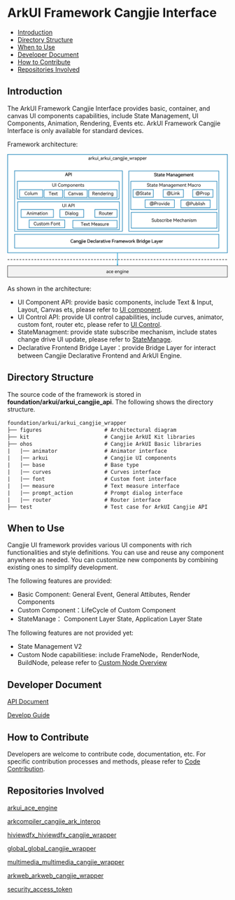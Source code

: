 # ArkUI Framework Cangjie Interface<a name="EN-US_TOPIC_0000001076213364"></a>

-   [Introduction](#section15701932113019)
-   [Directory Structure](#section1791423143211)
-   [When to Use](#section171384529150)
-   [Developer Document](#section171384529152)
-   [How to Contribute](#section171384529153)
-   [Repositories Involved](#section1447164910172)

## Introduction<a name="section15701932113019"></a>

The ArkUI Framework Cangjie Interface provides basic, container, and canvas UI components capabilities, include State Management, UI Components, Animation, Rendering, Events etc. ArkUI Framework Cangjie Interface is only available for standard devices.

Framework architecture:

![Cangjie ArkUI Framework](./figures/arkui_arkui_cangjie_wrapper_en.png)

As shown in the architecture:

- UI Component API: provide basic components, include Text & Input, Layout, Canvas ets, please refer to [UI component](https://gitcode.com/openharmony-sig/arkcompiler_cangjie_ark_interop/blob/master/doc/API_Reference/source_en/arkui-cj/cj-row-column-stack-column.md).
- UI Control API: provide UI control capabilities, include curves, animator, custom font, router etc, please refer to [UI Control](https://gitcode.com/openharmony-sig/arkcompiler_cangjie_ark_interop/blob/master/doc/API_Reference/source_en/arkui-cj/cj-universal-event-mouse.md).
- StateManagment: provide state subscribe mechanism, include states change drive UI update, please refer to [StateManage](https://gitcode.com/openharmony-sig/arkcompiler_cangjie_ark_interop/blob/master/doc/API_Reference/source_zh_cn/arkui-cj/cj-state-rendering-componentstatemanagement.md).
- Declarative Frontend Bridge Layer：provide Bridge Layer for interact between Cangjie Declarative Frontend and ArkUI Engine.

## Directory Structure<a name="section1791423143211"></a>

The source code of the framework is stored in  **foundation/arkui/arkui\_cangjie\_api**. The following shows the directory structure.

```
foundation/arkui/arkui_cangjie_wrapper
├── figures                    # Architectural diagram
├── kit                        # Cangjie ArkUI Kit libraries
├── ohos                       # Cangjie ArkUI Basic libraries
|   |── animator               # Animator interface
|   |── arkui                  # Cangjie UI components
|   |── base                   # Base type
|   |── curves                 # Curves interface
|   |── font                   # Custom font interface
|   |── measure                # Text measure interface
|   |── prompt_action          # Prompt dialog interface
|   |── router                 # Router interface
├── test                       # Test case for ArkUI Cangjie API
```

## When to Use<a name="section171384529150"></a>

Cangjie UI framework provides various UI components with rich functionalities and style definitions. You can use and reuse any component anywhere as needed. You can customize new components by combining existing ones to simplify development.

The following features are provided:
- Basic Component: General Event, General Attibutes, Render Components
- Custom Component：LifeCycle of Custom Component
- StateManage： Component Layer State, Application Layer State

The following features are not provided yet:
- State Management V2
- Custom Node capabilitiese: include FrameNode，RenderNode, BuildNode, pelease refer to [Custom Node Overview](https://docs.openharmony.cn/pages/v5.1/en/application-dev/ui/arkts-user-defined-node.md)

## Developer Document<a name="section171384529152"></a>

[API Document](https://gitcode.com/openharmony-sig/arkcompiler_cangjie_ark_interop/blob/master/doc/API_Reference/summary_cjnative_ohos_EN.md)

[Develop Guide](https://gitcode.com/openharmony-sig/arkcompiler_cangjie_ark_interop/blob/master/doc/Dev_Guide/source_en/arkui-cj/cj-ui-development-overview.md)

## How to Contribute<a name="section171384529153"></a>

Developers are welcome to contribute code, documentation, etc. For specific contribution processes and methods, please refer to [Code Contribution](https://gitcode.com/openharmony/docs/blob/master/en/contribute/how-to-contribute.md).

## Repositories Involved<a name="section1447164910172"></a>

[arkui_ace_engine](https://gitee.com/openharmony/arkui_ace_engine)

[arkcompiler_cangjie_ark_interop](https://gitcode.com/openharmony-sig/arkcompiler_cangjie_ark_interop)

[hiviewdfx_hiviewdfx_cangjie_wrapper](https://gitcode.com/openharmony-sig/hiviewdfx_hiviewdfx_cangjie_wrapper)

[global_global_cangjie_wrapper](https://gitcode.com/openharmony-sig/global_global_cangjie_wrapper)

[multimedia_multimedia_cangjie_wrapper](https://gitcode.com/openharmony-sig/multimedia_multimedia_cangjie_wrapper)

[arkweb_arkweb_cangjie_wrapper](https://gitcode.com/openharmony-sig/arkweb_arkweb_cangjie_wrapper)

[security_access_token](https://gitee.com/openharmony/security_access_token)
